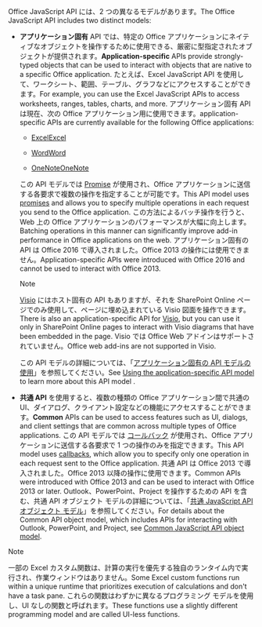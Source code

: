 <span data-ttu-id="d0c00-101">Office JavaScript API には、2 つの異なるモデルがあります。</span><span class="sxs-lookup"><span data-stu-id="d0c00-101">The Office JavaScript API includes two distinct models:</span></span>

- <span data-ttu-id="d0c00-102">**アプリケーション固有** API では、特定の Office アプリケーションにネイティブなオブジェクトを操作するために使用できる、厳密に型指定されたオブジェクトが提供されます。</span><span class="sxs-lookup"><span data-stu-id="d0c00-102">**Application-specific** APIs provide strongly-typed objects that can be used to interact with objects that are native to a specific Office application.</span></span> <span data-ttu-id="d0c00-103">たとえば、Excel JavaScript API を使用して、ワークシート、範囲、テーブル、グラフなどにアクセスすることができます。</span><span class="sxs-lookup"><span data-stu-id="d0c00-103">For example, you can use the Excel JavaScript APIs to access worksheets, ranges, tables, charts, and more.</span></span> <span data-ttu-id="d0c00-104">アプリケーション固有 API は現在、次の Office アプリケーション用に使用できます。</span><span class="sxs-lookup"><span data-stu-id="d0c00-104">application-specific APIs are currently available for the following Office applications:</span></span>

    - [<span data-ttu-id="d0c00-105">Excel</span><span class="sxs-lookup"><span data-stu-id="d0c00-105">Excel</span></span>](../reference/overview/excel-add-ins-reference-overview.md)

    - [<span data-ttu-id="d0c00-106">Word</span><span class="sxs-lookup"><span data-stu-id="d0c00-106">Word</span></span>](../reference/overview/word-add-ins-reference-overview.md)

    - [<span data-ttu-id="d0c00-107">OneNote</span><span class="sxs-lookup"><span data-stu-id="d0c00-107">OneNote</span></span>](../reference/overview/onenote-add-ins-javascript-reference.md)

    <span data-ttu-id="d0c00-108">この API モデルでは [Promise](https://developer.mozilla.org/docs/Web/JavaScript/Reference/Global_Objects/Promise) が使用され、Office アプリケーションに送信する各要求で複数の操作を指定することが可能です。</span><span class="sxs-lookup"><span data-stu-id="d0c00-108">This API model uses [promises](https://developer.mozilla.org/docs/Web/JavaScript/Reference/Global_Objects/Promise) and allows you to specify multiple operations in each request you send to the Office application.</span></span> <span data-ttu-id="d0c00-109">この方法によるバッチ操作を行うと、Web 上の Office アプリケーションのパフォーマンスが大幅に向上します。</span><span class="sxs-lookup"><span data-stu-id="d0c00-109">Batching operations in this manner can significantly improve add-in performance in Office applications on the web.</span></span> <span data-ttu-id="d0c00-110">アプリケーション固有の API は Office 2016 で導入されました。Office 2013 の操作には使用できません。</span><span class="sxs-lookup"><span data-stu-id="d0c00-110">Application-specific APIs were introduced with Office 2016 and cannot be used to interact with Office 2013.</span></span>

    > [!NOTE]
    > <span data-ttu-id="d0c00-111">[Visio](../reference/overview/visio-javascript-reference-overview.md) にはホスト固有の API もありますが、それを SharePoint Online ページでのみ使用して、ページに埋め込まれている Visio 図面を操作できます。</span><span class="sxs-lookup"><span data-stu-id="d0c00-111">There is also an application-specific API for [Visio](../reference/overview/visio-javascript-reference-overview.md), but you can use it only in SharePoint Online pages to interact with Visio diagrams that have been embedded in the page.</span></span> <span data-ttu-id="d0c00-112">Visio では Office Web アドインはサポートされていません。</span><span class="sxs-lookup"><span data-stu-id="d0c00-112">Office web add-ins are not supported in Visio.</span></span>

    <span data-ttu-id="d0c00-113">この API モデルの詳細については、「[アプリケーション固有の API モデルの使用](../develop/application-specific-api-model.md)」を参照してください。</span><span class="sxs-lookup"><span data-stu-id="d0c00-113">See [Using the application-specific API model](../develop/application-specific-api-model.md) to learn more about this API model .</span></span>

- <span data-ttu-id="d0c00-114">**共通 API** を使用すると、複数の種類の Office アプリケーション間で共通の UI、ダイアログ、クライアント設定などの機能にアクセスすることができます。</span><span class="sxs-lookup"><span data-stu-id="d0c00-114">**Common** APIs can be used to access features such as UI, dialogs, and client settings that are common across multiple types of Office applications.</span></span> <span data-ttu-id="d0c00-115">この API モデルでは [コールバック](https://developer.mozilla.org/docs/Glossary/Callback_function) が使用され、Office アプリケーションに送信する各要求で 1 つの操作のみを指定できます。</span><span class="sxs-lookup"><span data-stu-id="d0c00-115">This API model uses [callbacks](https://developer.mozilla.org/docs/Glossary/Callback_function), which allow you to specify only one operation in each request sent to the Office application.</span></span> <span data-ttu-id="d0c00-116">共通 API は Office 2013 で導入されました。Office 2013 以降の操作に使用できます。</span><span class="sxs-lookup"><span data-stu-id="d0c00-116">Common APIs were introduced with Office 2013 and can be used to interact with Office 2013 or later.</span></span> <span data-ttu-id="d0c00-117">Outlook、PowerPoint、Project を操作するための API を含む、共通 API オブジェクト モデルの詳細については、「[共通 JavaScript API オブジェクト モデル](../develop/office-javascript-api-object-model.md)」を参照してください。</span><span class="sxs-lookup"><span data-stu-id="d0c00-117">For details about the Common API object model, which includes APIs for interacting with Outlook, PowerPoint, and Project, see [Common JavaScript API object model](../develop/office-javascript-api-object-model.md).</span></span>

> [!NOTE]
> <span data-ttu-id="d0c00-118">一部の Excel カスタム関数は、計算の実行を優先する独自のランタイム内で実行され、作業ウィンドウはありません。</span><span class="sxs-lookup"><span data-stu-id="d0c00-118">Some Excel custom functions run within a unique runtime that prioritizes execution of calculations and don't have a task pane.</span></span> <span data-ttu-id="d0c00-119">これらの関数はわずかに異なるプログラミング モデルを使用し、UI なしの関数と呼ばれます。</span><span class="sxs-lookup"><span data-stu-id="d0c00-119">These functions use a slightly different programming model and are called UI-less functions.</span></span>
